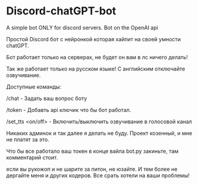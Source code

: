 # Discord-chatGPT-bot
A simple bot ONLY for discord servers. Bot on the OpenAI api

Простой Discord бот с нейронкой которая хайпит на своей умности chatGPT.

Бот работает только на серверах, не будет он вам в лс ничего делать!

Так же работает только на русском языке! С английским отключайте озвучивание.


Доступные команды:

/chat <text> - Задать ваш вопрос боту
  
/token <key openAi> - Добавть api ключик что бы бот работал.
  
/set_tts <on/off> - Включить/выключить озвучивание в голосовой канал


Никаких админок и так далее я делать не буду. Проект козенный, и мне не платят за это.

Что бы все работало ваш токен в конце вайла bot.py закиньте, там комментарий стоит.

если вы рукожоп и не шарите за питон, не юзайте. И тем более не дергайте меня и других кодеров. Все срать хотели на ваши проблемы!
